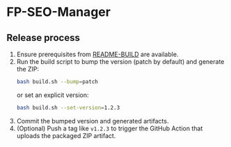 # FP-SEO-Manager

## Release process

1. Ensure prerequisites from [README-BUILD](README-BUILD.md) are available.
2. Run the build script to bump the version (patch by default) and generate the ZIP:
   ```bash
   bash build.sh --bump=patch
   ```
   or set an explicit version:
   ```bash
   bash build.sh --set-version=1.2.3
   ```
3. Commit the bumped version and generated artifacts.
4. (Optional) Push a tag like `v1.2.3` to trigger the GitHub Action that uploads the packaged ZIP artifact.
